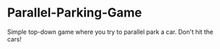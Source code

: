 # Parallel-Parking-Game
Simple top-down game where you try to parallel park a car.  Don't hit the cars! 
